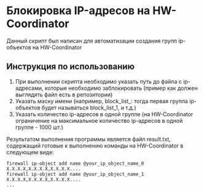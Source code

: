 # Блокировка IP-адресов на HW-Coordinator

Данный скрипт был написан для автоматизации создания групп ip-объектов на HW-Coordinator

## Инструкция по использованию
1. При выполнении скрипта необходимо указать путь до файла с ip-адресами, которые необходимо заблокировать (пример как должен выглядять файл есть в репозитории)
2. Указать маску имени (например, block_list_: тогда первая группа ip-объектов будет называться block_list_1, и т.д.)
3. Указать количество ip-адресов в одной группе (на HW-Coordinator ограничение на максимальное количество ip-адресов в одной группе - 1000 шт.)

Результатом выполнения программы является файл result.txt, содержащий готовые к выполнению команды на HW-Coordinator в следующем виде:

```
firewall ip-object add name @your_ip_object_name_0 X.X.X.X,X.X.X.X,X.X.X.X....
firewall ip-object add name @your_ip_object_name_1 X.X.X.X,X.X.X.X,X.X.X.X....
...
```
